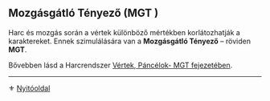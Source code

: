 ## Mozgásgátló Tényező (MGT )

Harc és mozgás során a vértek különböző mértékben korlátozhatják a karaktereket. Ennek szimulálására van a **Mozgásgátló Tényező** – röviden **MGT**.

Bővebben lásd a Harcrendszer  [Vértek, Páncélok- MGT fejezetében](069_00_vertek_pancelok.md#mozgásgátló-tényező-mgt).

---

⚜️ [Nyitóoldal](start.md)